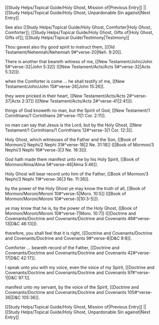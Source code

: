 [[Study Helps/Topical Guide/Holy Ghost, Mission of|Previous Entry]]  ||  [[Study Helps/Topical Guide/Holy Ghost, Unpardonable Sin against|Next Entry]]

 See also [[Study Helps/Topical Guide/Holy Ghost, Comforter|Holy Ghost, Comforter]]; [[Study Helps/Topical Guide/Holy Ghost, Gifts of|Holy Ghost, Gifts of]]; [[Study Helps/Topical Guide/Testimony|Testimony]]

 Thou gavest also thy good spirit to instruct them, [[Old Testament/Nehemiah/Nehemiah 9#^verse-20|Neh. 9:20]].

 There is another that beareth witness of me, [[New Testament/John/John 5#^verse-32|John 5:32]] ([[New Testament/Acts/Acts 5#^verse-32|Acts 5:32]]).

 when the Comforter is come ... he shall testify of me, [[New Testament/John/John 15#^verse-26|John 15:26]].

 they were pricked in their heart, [[New Testament/Acts/Acts 2#^verse-37|Acts 2:37]] ([[New Testament/Acts/Acts 2#^verse-41|2:41]]).

 things of God knoweth no man, but the Spirit of God, [[New Testament/1 Corinthians/1 Corinthians 2#^verse-11|1 Cor. 2:11]].

 no man can say that Jesus is the Lord, but by the Holy Ghost, [[New Testament/1 Corinthians/1 Corinthians 12#^verse-3|1 Cor. 12:3]].

 Holy Ghost, which witnesses of the Father and the Son, [[Book of Mormon/2 Nephi/2 Nephi 31#^verse-18|2 Ne. 31:18]] ([[Book of Mormon/3 Nephi/3 Nephi 16#^verse-3|3 Ne. 16:3]]).

 God hath made them manifest unto me by his Holy Spirit, [[Book of Mormon/Alma/Alma 5#^verse-46|Alma 5:46]].

 Holy Ghost will bear record unto him of the Father, [[Book of Mormon/3 Nephi/3 Nephi 11#^verse-36|3 Ne. 11:36]].

 by the power of the Holy Ghost ye may know the truth of all, [[Book of Mormon/Moroni/Moroni 10#^verse-5|Moro. 10:5]] ([[Book of Mormon/Moroni/Moroni 10#^verse-3|10:3-5]]).

 ye may know that he is, by the power of the Holy Ghost, [[Book of Mormon/Moroni/Moroni 10#^verse-7|Moro. 10:7]] ([[Doctrine and Covenants/Doctrine and Covenants/Doctrine and Covenants 46#^verse-13|D&C 46:13]]).

 therefore, you shall feel that it is right, [[Doctrine and Covenants/Doctrine and Covenants/Doctrine and Covenants 9#^verse-8|D&C 9:8]].

 Comforter ... beareth record of the Father, [[Doctrine and Covenants/Doctrine and Covenants/Doctrine and Covenants 42#^verse-17|D&C 42:17]].

 I speak unto you with my voice, even the voice of my Spirit, [[Doctrine and Covenants/Doctrine and Covenants/Doctrine and Covenants 97#^verse-1|D&C 97:1]].

 manifest unto my servant, by the voice of the Spirit, [[Doctrine and Covenants/Doctrine and Covenants/Doctrine and Covenants 105#^verse-36|D&C 105:36]].

[[Study Helps/Topical Guide/Holy Ghost, Mission of|Previous Entry]]  ||  [[Study Helps/Topical Guide/Holy Ghost, Unpardonable Sin against|Next Entry]]